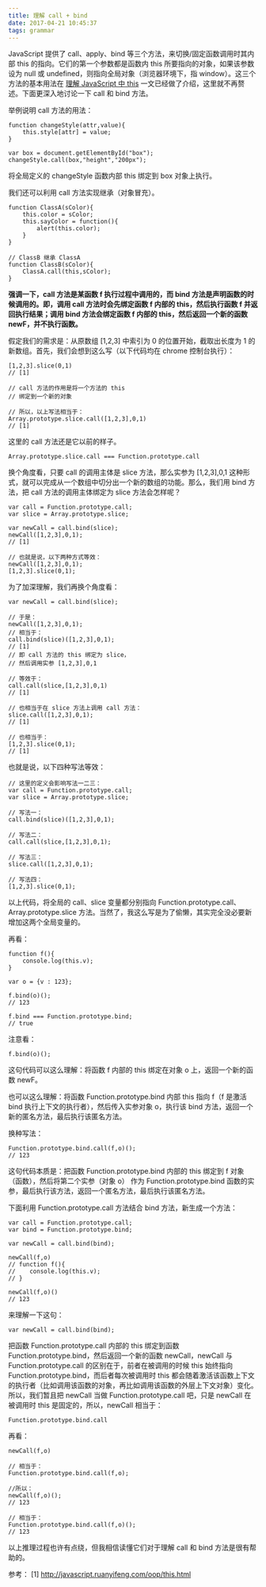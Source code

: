```yaml
---
title: 理解 call + bind
date: 2017-04-21 10:45:37
tags: grammar
---
```


JavaScript 提供了 call、apply、bind 等三个方法，来切换/固定函数调用时其内部 this 的指向。它们的第一个参数都是函数内 this 所要指向的对象，如果该参数设为 null 或 undefined，则指向全局对象（浏览器环境下，指 window）。这三个方法的基本用法在 [理解 JavaScript 中 this](http://nanchao.win/2016/11/02/this/) 一文已经做了介绍，这里就不再赘述。下面更深入地讨论一下 call 和 bind 方法。

<!-- more -->

举例说明 call 方法的用法：

```
function changeStyle(attr,value){
    this.style[attr] = value;
}

var box = document.getElementById("box");
changeStyle.call(box,"height","200px");
```

将全局定义的 changeStyle 函数内部 this 绑定到 box 对象上执行。

我们还可以利用 call 方法实现继承（对象冒充）。

```
function ClassA(sColor){
	this.color = sColor;
	this.sayColor = function(){
	    alert(this.color);
	}
}

// ClassB 继承 ClassA
function ClassB(sColor){
	ClassA.call(this,sColor);
}
```

**强调一下，call 方法是某函数 f 执行过程中调用的，而 bind 方法是声明函数的时候调用的。即，调用 call 方法时会先绑定函数 f 内部的 this，然后执行函数 f 并返回执行结果；调用 bind 方法会绑定函数 f 内部的 this，然后返回一个新的函数 newF，并不执行函数。**

假定我们的需求是：从原数组 [1,2,3] 中索引为 0 的位置开始，截取出长度为 1 的新数组。首先，我们会想到这么写（以下代码均在 chrome 控制台执行）：

```
[1,2,3].slice(0,1)
// [1]

// call 方法的作用是将一个方法的 this 
// 绑定到一个新的对象

// 所以，以上写法相当于：
Array.prototype.slice.call([1,2,3],0,1)
// [1]
```

这里的 call 方法还是它以前的样子。

```
Array.prototype.slice.call === Function.prototype.call
```

换个角度看，只要 call 的调用主体是 slice 方法，那么实参为 [1,2,3],0,1 这种形式，就可以完成从一个数组中切分出一个新的数组的功能。那么，我们用 bind 方法，把 call 方法的调用主体绑定为 slice 方法会怎样呢？

```
var call = Function.prototype.call;
var slice = Array.prototype.slice;

var newCall = call.bind(slice);
newCall([1,2,3],0,1);
// [1]

// 也就是说，以下两种方式等效：
newCall([1,2,3],0,1);
[1,2,3].slice(0,1);
```

为了加深理解，我们再换个角度看：

```
var newCall = call.bind(slice);

// 于是：
newCall([1,2,3],0,1);
// 相当于：
call.bind(slice)([1,2,3],0,1);
// [1]
// 即 call 方法的 this 绑定为 slice，
// 然后调用实参 [1,2,3],0,1

// 等效于：
call.call(slice,[1,2,3],0,1)
// [1]

// 也相当于在 slice 方法上调用 call 方法：
slice.call([1,2,3],0,1);
// [1]

// 也相当于：
[1,2,3].slice(0,1);
// [1]
```

也就是说，以下四种写法等效：

```
// 这里的定义会影响写法一二三：
var call = Function.prototype.call;
var slice = Array.prototype.slice;

// 写法一：
call.bind(slice)([1,2,3],0,1);

// 写法二：
call.call(slice,[1,2,3],0,1);

// 写法三：
slice.call([1,2,3],0,1);

// 写法四：
[1,2,3].slice(0,1);
```

以上代码，将全局的 call、slice 变量都分别指向 Function.prototype.call、Array.prototype.slice 方法。当然了，我这么写是为了偷懒，其实完全没必要新增加这两个全局变量的。

再看：

```
function f(){
    console.log(this.v);
}

var o = {v : 123};

f.bind(o)();
// 123

f.bind === Function.prototype.bind;
// true
```

注意看：

```
f.bind(o)();
```

这句代码可以这么理解：将函数 f 内部的 this 绑定在对象 o 上，返回一个新的函数 newF。

也可以这么理解：将函数 Function.prototype.bind 内部 this 指向 f（f 是激活 bind 执行上下文的执行者），然后传入实参对象 o，执行该 bind 方法，返回一个新的匿名方法，最后执行该匿名方法。

换种写法：

```
Function.prototype.bind.call(f,o)();
// 123
```

这句代码本质是：把函数 Function.prototype.bind 内部的 this 绑定到 f 对象（函数），然后将第二个实参（对象 o） 作为 Function.prototype.bind 函数的实参，最后执行该方法，返回一个匿名方法，最后执行该匿名方法。

下面利用 Function.prototype.call 方法结合 bind 方法，新生成一个方法：

```
var call = Function.prototype.call;
var bind = Function.prototype.bind;

var newCall = call.bind(bind);

newCall(f,o)
// function f(){
//    console.log(this.v);
// }

newCall(f,o)()
// 123
```

来理解一下这句：

```
var newCall = call.bind(bind);
```

把函数 Function.prototype.call 内部的 this 绑定到函数 Function.prototype.bind，然后返回一个新的函数 newCall，newCall 与 Function.prototype.call 的区别在于，前者在被调用的时候 this 始终指向 Function.prototype.bind，而后者每次被调用时 this 都会随着激活该函数上下文的执行者（比如调用该函数的对象，再比如调用该函数的外层上下文对象）变化。所以，我们暂且把 newCall 当做 Function.prototype.call 吧，只是 newCall 在被调用时 this 是固定的，所以，newCall 相当于：

```
Function.prototype.bind.call
```

再看：

```
newCall(f,o)

// 相当于：
Function.prototype.bind.call(f,o);

//所以：
newCall(f,o)();
// 123

// 相当于：
Function.prototype.bind.call(f,o)();
// 123
```

以上推理过程也许有点绕，但我相信读懂它们对于理解 call 和 bind 方法是很有帮助的。











参考：
[1] http://javascript.ruanyifeng.com/oop/this.html